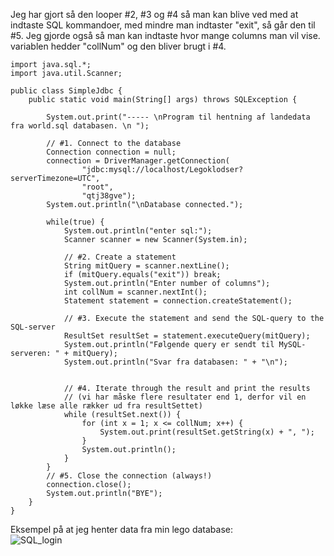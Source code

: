 Jeg har gjort så den looper #2, #3 og #4 så man kan blive ved med at indtaste SQL kommandoer, med mindre man indtaster "exit", så går den til #5. Jeg gjorde også så man kan indtaste hvor mange columns man vil vise. variablen hedder "collNum" og den bliver brugt i #4.
```
import java.sql.*;
import java.util.Scanner;

public class SimpleJdbc {
    public static void main(String[] args) throws SQLException {

        System.out.print("----- \nProgram til hentning af landedata fra world.sql databasen. \n ");

        // #1. Connect to the database
        Connection connection = null;
        connection = DriverManager.getConnection(
                "jdbc:mysql://localhost/Legoklodser?serverTimezone=UTC",
                "root",
                "qtj38gve");
        System.out.println("\nDatabase connected.");

        while(true) {
            System.out.println("enter sql:");
            Scanner scanner = new Scanner(System.in);

            // #2. Create a statement
            String mitQuery = scanner.nextLine();
            if (mitQuery.equals("exit")) break;
            System.out.println("Enter number of columns");
            int collNum = scanner.nextInt();
            Statement statement = connection.createStatement();

            // #3. Execute the statement and send the SQL-query to the SQL-server
            ResultSet resultSet = statement.executeQuery(mitQuery);
            System.out.println("Følgende query er sendt til MySQL-serveren: " + mitQuery);
            System.out.println("Svar fra databasen: " + "\n");


            // #4. Iterate through the result and print the results
            // (vi har måske flere resultater end 1, derfor vil en løkke læse alle rækker ud fra resultSettet)
            while (resultSet.next()) {
                for (int x = 1; x <= collNum; x++) {
                    System.out.print(resultSet.getString(x) + ", ");
                }
                System.out.println();
            }
        }
        // #5. Close the connection (always!)
        connection.close();
        System.out.println("BYE");
    }
}
```
Eksempel på at jeg henter data fra min lego database: </br>
![SQL_login](https://user-images.githubusercontent.com/54975711/68075410-bdf7a500-fda7-11e9-8b81-245a51f78892.png)</br>
